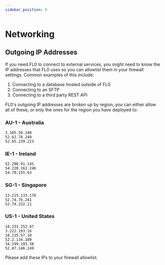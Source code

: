 ```yaml
---
sidebar_position: 9
---
```


# Networking

## Outgoing IP Addresses
If you need FL0 to connect to external services, you might need to know the IP addresses that FL0 uses so you can allowlist them in your firewall settings.
Common examples of this include:

1. Connecting to a database hosted outside of FL0
2. Connecting to an SFTP
3. Connecting to a third party REST API

FL0's outgoing IP addresses are broken up by region, you can either allow all of these, or only the ones for the region you have deployed to:

### AU-1 - Australia
```
3.105.50.240
52.62.78.249
52.65.239.223
```

### IE-1 - Ireland
```
52.208.91.145
54.220.162.246
54.78.155.63
```

### SG-1 - Singapore
```
13.215.133.178
52.74.76.241
52.74.232.11
```

### US-1 - United States
```
18.233.252.97
3.222.193.16
18.215.57.10
52.2.134.189
34.199.193.38
52.87.146.249
```

Please add these IPs to your firewall allowlist.
